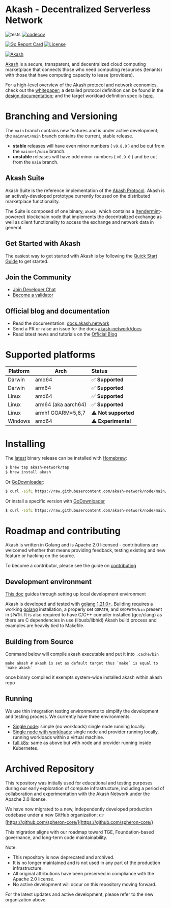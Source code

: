 # Akash - Decentralized Serverless Network

![tests](https://github.com/akash-network/node/workflows/tests/badge.svg)
[![codecov](https://codecov.io/github/akash-network/node/coverage.svg?branch=main)](https://codecov.io/github/akash-network/node?branch=main)

[![Go Report Card](https://goreportcard.com/badge/github.com/akash-network/node)](https://goreportcard.com/report/github.com/akash-network/node)
[![License](https://img.shields.io/badge/License-Apache%202.0-blue.svg)](https://opensource.org/licenses/Apache-2.0)

[![Akash](_docs/img/logo-label-black.svg "Akash")](#overview)

[Akash](https://akash.network) is a secure, transparent, and decentralized cloud computing marketplace that connects those who need computing resources (tenants) with those that have computing capacity to lease (providers).

For a high-level overview of the Akash protocol and network economics, check out the [whitepaper](https://ipfs.io/ipfs/QmVwsi5kTrg7UcUEGi5UfdheVLBWoHjze2pHy4tLqYvLYv); a detailed protocol definition can be
found in the [design documentation](https://docs.akash.network); and the target workload definition spec is [here](https://docs.akash.network/sdl).

# Branching and Versioning

The `main` branch contains new features and is under active development; the `mainnet/main` branch contains the current, stable release.

- **stable** releases will have even minor numbers ( `v0.8.0` ) and be cut from the `mainnet/main` branch.
- **unstable** releases will have odd minor numbers ( `v0.9.0` ) and be cut from the `main` branch.

## Akash Suite

Akash Suite is the reference implementation of the [Akash Protocol](https://ipfs.io/ipfs/QmdV52bF7j4utynJ6L11RgG93FuJiUmBH1i7pRD6NjUt6B). Akash is an actively-developed prototype currently focused on the distributed marketplace functionality.

The Suite is composed of one binary, `akash`, which contains a ([tendermint](https://github.com/tendermint/tendermint)-powered) blockchain node that
implements the decentralized exchange as well as client functionality to access the exchange and network data in general.

## Get Started with Akash

The easiest way to get started with Akash is by following the [Quick Start Guide](https://docs.akash.network/guides/deploy) to get started.

## Join the Community

- [Join Developer Chat](https://discord.com/invite/akash)
- [Become a validator](https://docs.akash.network/validating/validator)

## Official blog and documentation

- Read the documentation: [docs.akash.network](https://docs.akash.network)
- Send a PR or raise an issue for the docs [akash-network/docs](https://github.com/akash-network/docs)
- Read latest news and tutorials on the [Official Blog](https://akash.network/blog/)

# Supported platforms

| Platform | Arch                | Status               |
| -------- | ------------------- | :------------------- |
| Darwin   | amd64               | ✅ **Supported**     |
| Darwin   | arm64               | ✅ **Supported**     |
| Linux    | amd64               | ✅ **Supported**     |
| Linux    | arm64 (aka aarch64) | ✅ **Supported**     |
| Linux    | armhf GOARM=5,6,7   | ⚠️ **Not supported** |
| Windows  | amd64               | ⚠️ **Experimental**  |

# Installing

The [latest](https://github.com/akash-network/node/releases/latest) binary release can be installed with [Homebrew](https://brew.sh/):

```sh
$ brew tap akash-network/tap
$ brew install akash
```

Or [GoDownloader](https://github.com/goreleaser/godownloader):

```sh
$ curl -sSfL https://raw.githubusercontent.com/akash-network/node/main/install.sh | sh
```

Or install a specific version with [GoDownloader](https://github.com/goreleaser/godownloader)

```sh
$ curl -sSfL https://raw.githubusercontent.com/akash-network/node/main/install | sh -s -- v0.22.0
```

# Roadmap and contributing

Akash is written in Golang and is Apache 2.0 licensed - contributions are welcomed whether that means providing feedback, testing existing and new feature or hacking on the source.

To become a contributor, please see the guide on [contributing](CONTRIBUTING.md)

## Development environment

[This doc](https://github.com/akash-network/node/blob/main/_docs/development-environment.md) guides through setting up local development environment

Akash is developed and tested with [golang 1.21.0+](https://golang.org/).
Building requires a working [golang](https://golang.org/) installation, a properly set `GOPATH`, and `$GOPATH/bin` present in `$PATH`.
It is also required to have C/C++ compiler installed (gcc/clang) as there are C dependencies in use (libusb/libhid)
Akash build process and examples are heavily tied to Makefile.

## Building from Source

Command below will compile akash executable and put it into `.cache/bin`

```shell
make akash # akash is set as default target thus `make` is equal to `make akash`
```

once binary compiled it exempts system-wide installed akash within akash repo

## Running

We use thin integration testing environments to simplify
the development and testing process. We currently have three environments:

- [Single node](_run/lite): simple (no workloads) single node running locally.
- [Single node with workloads](_run/single): single node and provider running locally, running workloads within a virtual machine.
- [full k8s](_run/kube): same as above but with node and provider running inside Kubernetes.

# Archived Repository

This repository was initially used for educational and testing purposes during our early exploration of compute infrastructure, including a period of collaboration and experimentation with the Akash Network under the Apache 2.0 license.

We have now migrated to a new, independently developed production codebase under a new GitHub organization:
👉 [https://github.com/spheron-core/](https://github.com/spheron-core/)

This migration aligns with our roadmap toward TGE, Foundation-based governance, and long-term code maintainability.

Note:

- This repository is now deprecated and archived.
- It is no longer maintained and is not used in any part of the production infrastructure.
- All original attributions have been preserved in compliance with the Apache 2.0 license.
- No active development will occur on this repository moving forward.

For the latest updates and active development, please refer to the new organization above.
